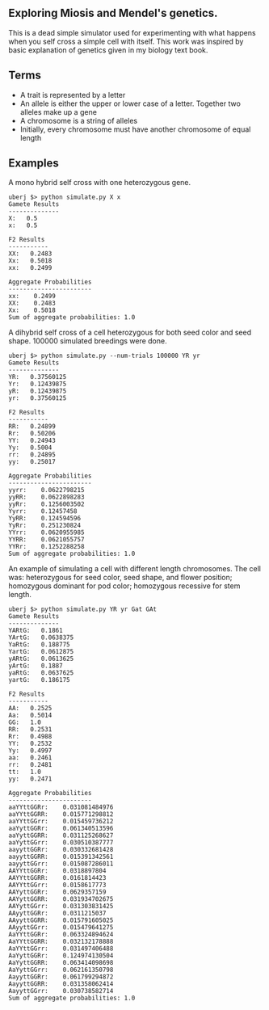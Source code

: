 Exploring Miosis and Mendel's genetics.
---------------------------------------

This is a dead simple simulator used for experimenting with what happens when
you self cross a simple cell with itself. This work was inspired by basic
explanation of genetics given in my biology text book.


Terms
-----
* A trait is represented by a letter
* An allele is either the upper or lower case of a letter. Together two alleles make up a gene
* A chromosome is a string of alleles
* Initially, every chromosome must have another chromosome of equal length

Examples
--------
A mono hybrid self cross with one heterozygous gene.
```
uberj $> python simulate.py X x
Gamete Results
--------------
X:   0.5
x:   0.5

F2 Results
-----------
XX:   0.2483
Xx:   0.5018
xx:   0.2499

Aggregate Probabilities
-----------------------
xx:    0.2499
XX:    0.2483
Xx:    0.5018
Sum of aggregate probabilities: 1.0
```

A dihybrid self cross of a cell heterozygous for both seed color and seed shape. 100000 simulated breedings were done.
```
uberj $> python simulate.py --num-trials 100000 YR yr
Gamete Results
--------------
YR:   0.37560125
Yr:   0.12439875
yR:   0.12439875
yr:   0.37560125

F2 Results
-----------
RR:   0.24899
Rr:   0.50206
YY:   0.24943
Yy:   0.5004
rr:   0.24895
yy:   0.25017

Aggregate Probabilities
-----------------------
yyrr:    0.0622798215
yyRR:    0.0622898283
yyRr:    0.1256003502
Yyrr:    0.12457458
YyRR:    0.124594596
YyRr:    0.251230824
YYrr:    0.0620955985
YYRR:    0.0621055757
YYRr:    0.1252288258
Sum of aggregate probabilities: 1.0
```

An example of simulating a cell with different length chromosomes. The cell
was: heterozygous for seed color, seed shape, and flower position; homozygous
dominant for pod color; homozygous recessive for stem length.
```
uberj $> python simulate.py YR yr Gat GAt
Gamete Results
--------------
YARtG:   0.1861
YArtG:   0.0638375
YaRtG:   0.188775
YartG:   0.0612875
yARtG:   0.0613625
yArtG:   0.1887
yaRtG:   0.0637625
yartG:   0.186175

F2 Results
-----------
AA:   0.2525
Aa:   0.5014
GG:   1.0
RR:   0.2531
Rr:   0.4988
YY:   0.2532
Yy:   0.4997
aa:   0.2461
rr:   0.2481
tt:   1.0
yy:   0.2471

Aggregate Probabilities
-----------------------
aaYYttGGRr:    0.031081484976
aaYYttGGRR:    0.015771298812
aaYYttGGrr:    0.015459736212
aaYyttGGRr:    0.061340513596
aaYyttGGRR:    0.031125268627
aaYyttGGrr:    0.030510387777
aayyttGGRr:    0.030332681428
aayyttGGRR:    0.015391342561
aayyttGGrr:    0.015087286011
AAYYttGGRr:    0.0318897804
AAYYttGGRR:    0.0161814423
AAYYttGGrr:    0.0158617773
AAYyttGGRr:    0.0629357159
AAYyttGGRR:    0.031934702675
AAYyttGGrr:    0.031303831425
AAyyttGGRr:    0.0311215037
AAyyttGGRR:    0.015791605025
AAyyttGGrr:    0.015479641275
AaYYttGGRr:    0.063324894624
AaYYttGGRR:    0.032132178888
AaYYttGGrr:    0.031497406488
AaYyttGGRr:    0.124974130504
AaYyttGGRR:    0.063414098698
AaYyttGGrr:    0.062161350798
AayyttGGRr:    0.061799294872
AayyttGGRR:    0.031358062414
AayyttGGrr:    0.030738582714
Sum of aggregate probabilities: 1.0
```

